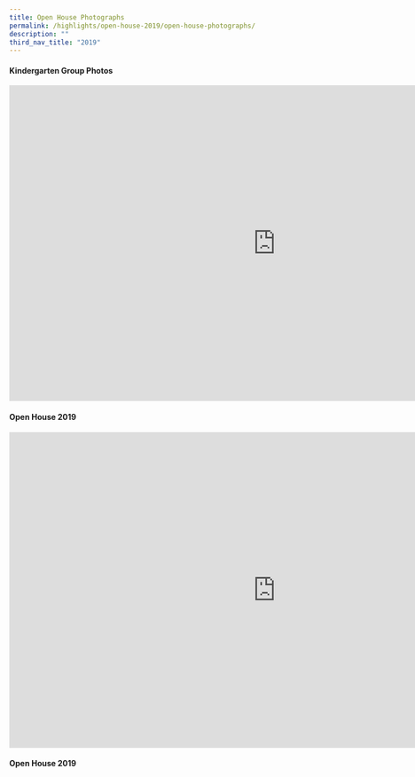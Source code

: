 ```yaml
---
title: Open House Photographs
permalink: /highlights/open-house-2019/open-house-photographs/
description: ""
third_nav_title: "2019"
---
```

#### Kindergarten Group Photos

<iframe allowfullscreen="true" height="569" width="960" frameborder="0" src="https://docs.google.com/presentation/d/e/2PACX-1vSIlU9CtQ1B6jhx5n5VV_Azll5UIij3ktFSp_Ibbe6l7ASzzHfvAHQ-tPljat0udkCYazMn_pxoXFjN/embed?start=false&amp;loop=false&amp;delayms=3000"></iframe>



#### Open House 2019

<iframe allowfullscreen="true" height="569" width="960" frameborder="0" src="https://docs.google.com/presentation/d/e/2PACX-1vS6H6_LVlpR09kLvFLVGvfXe1dtmNlwIKkf6Tto8t9x0y8x8-IIctCQgoeB4xj2D7iyefIxqb6Mpuln/embed?start=false&amp;loop=false&amp;delayms=3000"></iframe>



#### Open House 2019

